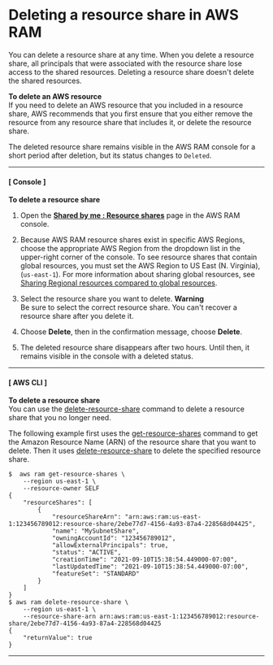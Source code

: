 # Deleting a resource share in AWS RAM<a name="working-with-sharing-delete"></a>

You can delete a resource share at any time\. When you delete a resource share, all principals that were associated with the resource share lose access to the shared resources\. Deleting a resource share doesn't delete the shared resources\.

**To delete an AWS resource**  
If you need to delete an AWS resource that you included in a resource share, AWS recommends that you first ensure that you either remove the resource from any resource share that includes it, or delete the resource share\.

The deleted resource share remains visible in the AWS RAM console for a short period after deletion, but its status changes to `Deleted`\.

------
#### [ Console ]

**To delete a resource share**

1. Open the **[Shared by me : Resource shares](https://console.aws.amazon.com/ram/home#OwnedResourceShares:)** page in the AWS RAM console\.

1. Because AWS RAM resource shares exist in specific AWS Regions, choose the appropriate AWS Region from the dropdown list in the upper\-right corner of the console\. To see resource shares that contain global resources, you must set the AWS Region to US East \(N\. Virginia\), \(`us-east-1`\)\. For more information about sharing global resources, see [Sharing Regional resources compared to global resources](working-with-regional-vs-global.md)\.

1. Select the resource share you want to delete\.
**Warning**  
 Be sure to select the correct resource share\. You can't recover a resource share after you delete it\.

1. Choose **Delete**, then in the confirmation message, choose **Delete**\.

1. The deleted resource share disappears after two hours\. Until then, it remains visible in the console with a deleted status\.

------
#### [ AWS CLI ]

**To delete a resource share**  
You can use the [delete\-resource\-share](https://docs.aws.amazon.com/cli/latest/reference/ram/delete-resource-share.html) command to delete a resource share that you no longer need\.

The following example first uses the [get\-resource\-shares](https://docs.aws.amazon.com/cli/latest/reference/ram/get-resource-shares.html) command to get the Amazon Resource Name \(ARN\) of the resource share that you want to delete\. Then it uses [delete\-resource\-share](https://docs.aws.amazon.com/cli/latest/reference/ram/delete-resource-share.html) to delete the specified resource share\.

```
$  aws ram get-resource-shares \
    --region us-east-1 \
    --resource-owner SELF
{
    "resourceShares": [
        {
            "resourceShareArn": "arn:aws:ram:us-east-1:123456789012:resource-share/2ebe77d7-4156-4a93-87a4-228568d04425",
            "name": "MySubnetShare",
            "owningAccountId": "123456789012",
            "allowExternalPrincipals": true,
            "status": "ACTIVE",
            "creationTime": "2021-09-10T15:38:54.449000-07:00",
            "lastUpdatedTime": "2021-09-10T15:38:54.449000-07:00",
            "featureSet": "STANDARD"
        }
    ]
}
$ aws ram delete-resource-share \
    --region us-east-1 \
    --resource-share-arn arn:aws:ram:us-east-1:123456789012:resource-share/2ebe77d7-4156-4a93-87a4-228568d04425
{
    "returnValue": true
}
```

------